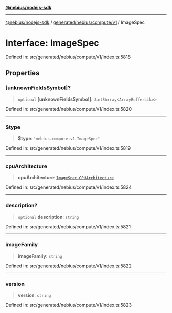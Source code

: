 [**@nebius/nodejs-sdk**](../../../../../README.md)

***

[@nebius/nodejs-sdk](../../../../../README.md) / [generated/nebius/compute/v1](../README.md) / ImageSpec

# Interface: ImageSpec

Defined in: src/generated/nebius/compute/v1/index.ts:5818

## Properties

### \[unknownFieldsSymbol\]?

> `optional` **\[unknownFieldsSymbol\]**: `Uint8Array`\<`ArrayBufferLike`\>

Defined in: src/generated/nebius/compute/v1/index.ts:5820

***

### $type

> **$type**: `"nebius.compute.v1.ImageSpec"`

Defined in: src/generated/nebius/compute/v1/index.ts:5819

***

### cpuArchitecture

> **cpuArchitecture**: [`ImageSpec_CPUArchitecture`](../type-aliases/ImageSpec_CPUArchitecture.md)

Defined in: src/generated/nebius/compute/v1/index.ts:5824

***

### description?

> `optional` **description**: `string`

Defined in: src/generated/nebius/compute/v1/index.ts:5821

***

### imageFamily

> **imageFamily**: `string`

Defined in: src/generated/nebius/compute/v1/index.ts:5822

***

### version

> **version**: `string`

Defined in: src/generated/nebius/compute/v1/index.ts:5823

